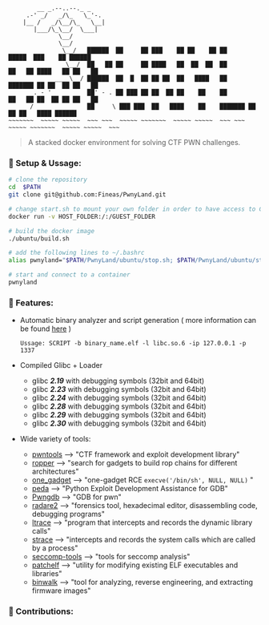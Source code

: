 ```
        __ _.--..--._ _                                        
     .-' _/   _/\_   \_'-.                                  
    |__ /   _/\__/\_   \__|                                 
       |___/\_\__/  \___|                                      
              \__/                                               
              \__/                                               
               \__/   ██████  ██     ██ ███    ██ ██    ██ ██       █████  ███    ██ ██████  
                \__/  ██   ██ ██     ██ ████   ██  ██  ██  ██      ██   ██ ████   ██ ██   ██ 
             ____\__/ ██████  ██  █  ██ ██ ██  ██   ████   ██      ███████ ██ ██  ██ ██   ██ 
       . - '          ██' - . ██ ███ ██ ██  ██ ██    ██    ██      ██   ██ ██  ██ ██ ██   ██ 
      /               ██     \ ███ ███  ██   ████    ██    ███████ ██   ██ ██   ████ ██████  
~~~~~~~  ~~~~~ ~~~~~  ~~~ ~~~  ~~~~~ ~~~~~~~  ~~~~~ ~~~~~  ~~~ ~~~  ~~~~~ ~~~~~~~  ~~~~~ ~~~~~  ~~~
```
> A stacked docker environment for solving CTF PWN challenges.

### 🌴 Setup & Ussage:
```bash
# clone the repository
cd  $PATH
git clone git@github.com:Fineas/PwnyLand.git

# change start.sh to mount your own folder in order to have access to CTF files
docker run -v HOST_FOLDER:/:/GUEST_FOLDER

# build the docker image
./ubuntu/build.sh

# add the following lines to ~/.bashrc
alias pwnyland="$PATH/PwnyLand/ubuntu/stop.sh; $PATH/PwnyLand/ubuntu/start.sh; $PATH/PwnyLand/ubuntu/connect.sh;"

# start and connect to a container
pwnyland
```

### 🌴 Features:
* Automatic binary analyzer and script generation ( more information can be found [here](https://github.com/Fineas/Me-CTF/tree/master/Make%20Exploit) )
    ```
    Ussage: SCRIPT -b binary_name.elf -l libc.so.6 -ip 127.0.0.1 -p 1337
    ```
* Compiled Glibc + Loader
    - glibc ***2.19*** with debugging symbols (32bit and 64bit)
    - glibc ***2.23*** with debugging symbols (32bit and 64bit)
    - glibc ***2.24*** with debugging symbols (32bit and 64bit)
    - glibc ***2.28*** with debugging symbols (32bit and 64bit)
    - glibc ***2.29*** with debugging symbols (32bit and 64bit)
    - glibc ***2.30*** with debugging symbols (32bit and 64bit)
    
* Wide variety of tools:
    - [pwntools](https://github.com/Gallopsled/pwntools) ⟶ "CTF framework and exploit development library"
    - [ropper](https://github.com/sashs/Ropper) ⟶ "search for gadgets to build rop chains for different architectures"
    - [one_gadget](https://github.com/david942j/one_gadget) ⟶ "one-gadget RCE `execve('/bin/sh', NULL, NULL)` "
    - [peda](https://github.com/longld/peda) ⟶ "Python Exploit Development Assistance for GDB"
    - [Pwngdb](https://github.com/scwuaptx/Pwngdb) ⟶ "GDB for pwn"
    - [radare2](https://github.com/radareorg/radare2) ⟶ "forensics tool, hexadecimal editor, disassembling code, debugging programs"
    - [ltrace](https://man7.org/linux/man-pages/man1/ltrace.1.html) ⟶ "program that intercepts and records the dynamic library calls"
    - [strace](https://man7.org/linux/man-pages/man1/strace.1.html) ⟶ "intercepts and records the system calls which are called by a process"
    - [seccomp-tools](https://github.com/david942j/seccomp-tools) ⟶ "tools for seccomp analysis"
    - [patchelf](https://github.com/NixOS/patchelf) ⟶ "utility for modifying existing ELF executables and libraries"
    - [binwalk](https://github.com/ReFirmLabs/binwalk) ⟶ "tool for analyzing, reverse engineering, and extracting firmware images"

### 🌴 Contributions:
